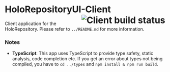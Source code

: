 # HoloRepositoryUI-Client <a href="https://dev.azure.com/MSGOSHHOLO/HoloRepository/_build/latest?definitionId=1&branchName=dev"><img src="https://dev.azure.com/MSGOSHHOLO/HoloRepository/_apis/build/status/HoloRepository-Core?branchName=dev&jobName=HoloRepositoryUI%20-%20Client" alt="Client build status" align="right" /></a>

Client application for the HoloRepository. Please refer to `../README.md` for more information.

### Notes

- **TypeScript**: This app uses TypeScript to provide type safety, static analysis, code completion etc. If you get an error about types not being compiled, you have to `cd ../types` and `npm install & npm run build`.
